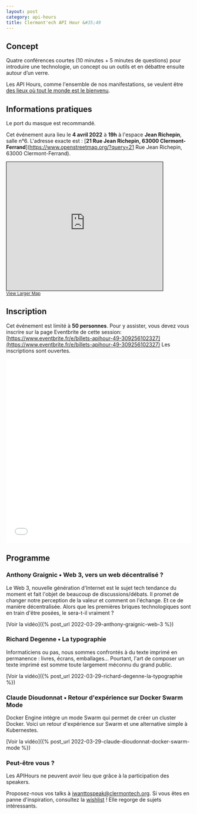 ```yaml
---
layout: post
category: api-hours
title: Clermont'ech API Hour &#35;49
---
```


## Concept

Quatre conférences courtes (10 minutes + 5 minutes de questions)
pour introduire une technologie, un concept ou un outils et en débattre ensuite
autour d’un verre.

Les API Hours, comme l'ensemble de nos manifestations, se veulent être [des
lieux où tout le monde est le bienvenu](/code-of-conduct.html).


## Informations pratiques

Le port du masque est recommandé.

Cet événement aura lieu le **4 avril 2022** à **19h** à l'espace **Jean Richepin**, salle n°6. L'adresse
exacte est : [**21 Rue Jean Richepin, 63000 Clermont-Ferrand**](https://www.openstreetmap.org/?query=21 Rue Jean Richepin, 63000 Clermont-Ferrand).
<iframe width="425" height="350" frameborder="0" scrolling="no" marginheight="0" marginwidth="0" src="https://www.openstreetmap.org/export/embed.html?bbox=3.0832609534263615%2C45.780859955814606%2C3.0868014693260193%2C45.78246302392347&amp;layer=mapnik" style="border: 1px solid black"></iframe><br/><small><a href="https://www.openstreetmap.org/#map=19/45.78166/3.08503">View Larger Map</a></small>
<br/>

## Inscription

Cet événement est limité à **50 personnes**.  Pour y assister, vous devez vous
inscrire sur la page Eventbrite de cette session: [https://www.eventbrite.fr/e/billets-apihour-49-309256102327](https://www.eventbrite.fr/e/billets-apihour-49-309256102327)
Les inscriptions sont ouvertes.

<iframe src="//eventbrite.fr/tickets-external?eid=309256102327&ref=etckt" frameborder="0" height="500" width="100%" vspace="0" hspace="0" marginheight="5" marginwidth="5" scrolling="auto" allowtransparency="true"></iframe>

<br/>

## Programme

### Anthony Graignic • Web 3, vers un web décentralisé ?

Le Web 3, nouvelle génération d'Internet est le sujet tech tendance du moment et fait l'objet de beaucoup de discussions/débats. Il promet de changer notre perception de la valeur et comment on l'échange. Et ce de manière décentralisée. Alors que les premières briques technologiques sont en train d'être posées, le sera-t-il vraiment ?

[Voir la vidéo]({% post_url 2022-03-29-anthony-graignic-web-3 %})

### Richard Degenne • La typographie

Informaticiens ou pas, nous sommes confrontés à du texte imprimé en permanence : livres, écrans, emballages... Pourtant, l'art de composer un texte imprimé est somme toute largement méconnu du grand public.

[Voir la vidéo]({% post_url 2022-03-29-richard-degenne-la-typographie %})


### Claude Dioudonnat • Retour d'expérience sur Docker Swarm Mode

Docker Engine intègre un mode Swarm qui permet de créer un cluster Docker. 
Voici un retour d'expérience sur Swarm et une alternative simple à Kubernestes.

[Voir la vidéo]({% post_url 2022-03-29-claude-dioudonnat-docker-swarm-mode %})

### Peut-être vous ?

Les APIHours ne peuvent avoir lieu que grâce à la participation des speakers.

Proposez-nous vos talks à [iwanttospeak@clermontech.org](mailto:iwanttospeak@clermontech.org). Si vous êtes en panne d'inspiration, consultez la [wishlist](/api-hours/wishlist.html) ! Elle regorge de sujets intéressants.

